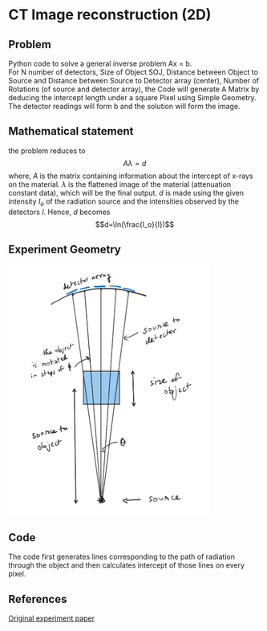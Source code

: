 # CT Image reconstruction (2D)

## Problem

Python code to solve a general inverse problem Ax = b. \
For N number of detectors, Size of Object SOJ, 
Distance between Object to Source and Distance between Source to Detector array (center), 
Number of Rotations (of source and detector array), the Code will generate A Matrix by deducing the intercept length 
under a square Pixel using Simple Geometry. 
The detector readings will form b and the solution will form the image.

## Mathematical statement

the problem reduces to
$$A \lambda = d$$
where, $A$ is the matrix containing information about the intercept of x-rays on the material.
$\lambda$ is the flattened image of the material (attenuation constant data), which will be the final output.
$d$ is made using the given intensity $I_o$ of the  radiation source and the intensities observed by the detectors $I$.
Hence, $d$ becomes $$d=\ln(\frac{I_o}{I})$$

## Experiment Geometry
<img src="assets/ct_reconstruction_apparatus.png" height="500"/>

## Code
The code first generates lines corresponding to the path of radiation through the object and then calculates 
intercept of those lines on every pixel.

## References

[Original experiment paper](https://www.sciencedirect.com/science/article/pii/S0939388923000880)
